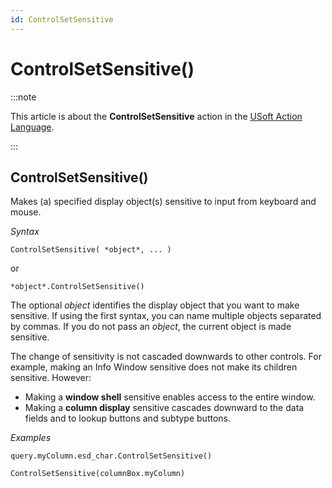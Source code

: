 ```yaml
---
id: ControlSetSensitive
---
```


# ControlSetSensitive()




:::note

This article is about the **ControlSetSensitive** action in the [USoft Action Language](/Task_flow/Action_Language_reference/USoft_Action_Language.md).

:::

## **ControlSetSensitive()**

Makes (a) specified display object(s) sensitive to input from keyboard and mouse.

*Syntax*

```
ControlSetSensitive( *object*, ... )
```

or

```
*object*.ControlSetSensitive()
```

The optional *object* identifies the display object that you want to make sensitive. If using the first syntax, you can name multiple objects separated by commas. If you do not pass an *object*, the current object is made sensitive.

The change of sensitivity is not cascaded downwards to other controls. For example, making an Info Window sensitive does not make its children sensitive. However:

- Making a **window shell** sensitive enables access to the entire window.
- Making a **column display** sensitive cascades downward to the data fields and to lookup buttons and subtype buttons.

*Examples*

```
query.myColumn.esd_char.ControlSetSensitive()
```

```
ControlSetSensitive(columnBox.myColumn)
```

 